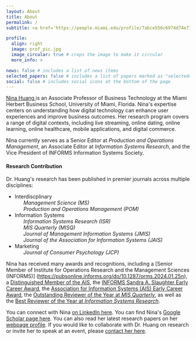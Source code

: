 ```yaml
---
layout: About
title: About
permalink: /
subtitle: <a href='https://people.miami.edu/profile/7abce556c6974d74e71c89fb865e4553'>University of Miami Herbert Business School</a>

profile:
  align: right
  image: prof_pic.jpg
  image_circular: true # crops the image to make it circular
  more_info: >

news: false # includes a list of news items
selected_papers: false # includes a list of papers marked as "selected={true}"
social: false # includes social icons at the bottom of the page
---
```


<p> <a href="https://people.miami.edu/profile/nxh558@miami.edu/"> Nina Huang </a> is an Associate Professor of Business Technology at the Miami Herbert Business School, University of Miami, Florida. Nina's expertise centers on understanding how digital technology can enhance user experiences and improve business outcomes. Her research program covers a range of digital contexts, including live streaming, online dating, online learning, online healthcare, mobile applications, and digital commerce.</p> Nina currently serves as a Senior Editor at <em>Production and Operations Management</em>, an Associate Editor at <em>Information Systems Research</em>, and the Vice President of INFORMS Information Systems Society. 

<h4>Research Contribution</h4>
Dr. Huang's research has been published in premier journals across multiple disciplines:
<ul>
    <li>Interdiscplinary
    <ul style="list-style-type: none;">
          <li><em>Management Science (MS)</em></li>
      <li><em>Production and Operations Management (POM)</em></li>
    </ul>
  </li>
  
  <li>Information Systems
    <ul style="list-style-type: none;">
      <li><em>Information Systems Research (ISR)</em></li>
      <li><em>MIS Quarterly (MISQ)</em></li>
            <li><em>Journal of Management Information Systems (JMIS)</em></li>
            <li><em>Journal of the Association for Information Systems (JAIS)</em></li>
    </ul>
  </li>
 
  <li>Marketing
    <ul style="list-style-type: none;">
      <li><em>Journal of Consumer Psychology (JCP)</em></li>
    </ul>
  </li>
</ul>

Nina has received many awards and recognitions, including a [Senior Member of Institute for Operations Research and the Management Sciences (INFORMS)] (https://pubsonline.informs.org/do/10.1287/orms.2024.01.25n), a [Distinguished Member of the AIS](https://aisnet.org/page/DistinguishedMemberList), the [INFORMS Sandra A. Slaughter Early Career Award](https://www.informs.org/Recognizing-Excellence/Community-Prizes/Information-Systems-Society/ISS-Sandra-A.-Slaughter-Early-Career-Award), the [Association for Information Systems (AIS) Early Career Award](https://ishistory.aisnet.org/awards/earlycareeraward/), the [Outstanding Reviewer of the Year at *MIS Quarterly*](https://misq.umn.edu/awards-reviewer), as well as the [Best Reviewer of the Year at *Information Systems Research*](https://pubsonline.informs.org/page/isre/awards). 

<p>
  You can connect with Nina <a href="https://www.linkedin.com/in/nina-huang/"> on LinkedIn here</a>.
  You can find Nina's <a href="https://scholar.google.com/citations?user=pTNPXbMAAAAJ&hl=en" rel="nofollow"> Google Scholar page here</a>. You can also read her latest research papers on her <a href="https://nhuang-research.github.io/" rel="nofollow">webpage profile</a>. If you would like to collaborate with Dr. Huang on research or invite her to speak at an event, please <a href="mailto: nhuang@miami.edu" rel="nofollow">contact her here</a>.
</p>
